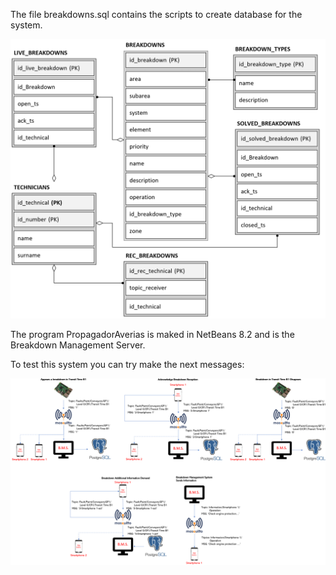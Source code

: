 The file breakdowns.sql contains the scripts to create database for the system.

![DataBase](Esq-DMS.png)

The program PropagadorAverias is maked in NetBeans 8.2 and is the Breakdown Management Server. 

To test this system you can try make the next messages:

![Process Exchanges](ProcesosSistema.png)